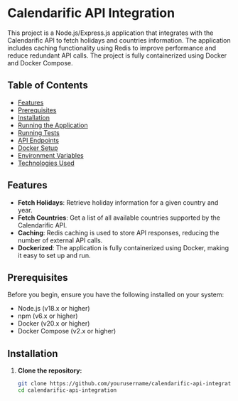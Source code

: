 # Calendarific API Integration

This project is a Node.js/Express.js application that integrates with the Calendarific API to fetch holidays and countries information. The application includes caching functionality using Redis to improve performance and reduce redundant API calls. The project is fully containerized using Docker and Docker Compose.

## Table of Contents

- [Features](#features)
- [Prerequisites](#prerequisites)
- [Installation](#installation)
- [Running the Application](#running-the-application)
- [Running Tests](#running-tests)
- [API Endpoints](#api-endpoints)
- [Docker Setup](#docker-setup)
- [Environment Variables](#environment-variables)
- [Technologies Used](#technologies-used)

## Features

- **Fetch Holidays**: Retrieve holiday information for a given country and year.
- **Fetch Countries**: Get a list of all available countries supported by the Calendarific API.
- **Caching**: Redis caching is used to store API responses, reducing the number of external API calls.
- **Dockerized**: The application is fully containerized using Docker, making it easy to set up and run.

## Prerequisites

Before you begin, ensure you have the following installed on your system:

- Node.js (v18.x or higher)
- npm (v6.x or higher)
- Docker (v20.x or higher)
- Docker Compose (v2.x or higher)

## Installation

1. **Clone the repository:**

   ```bash
   git clone https://github.com/yourusername/calendarific-api-integration.git
   cd calendarific-api-integration
